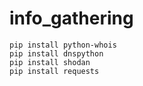 # info_gathering

```
pip install python-whois
pip install dnspython
pip install shodan
pip install requests
```
